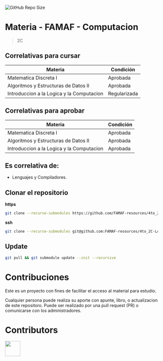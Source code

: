 ![GitHub Repo Size](https://img.shields.io/github/repo-size/FAMAF-resources/4to_2C-Logica-FAMAF)

# Materia - FAMAF - Computacion

> 2C

## Correlativas para **cursar**

| Materia               | Condición    |
| --------------------- | ------------ |
| Matematica Discreta I   | Aprobada     |
| Algoritmos y Estructuras de Datos II   | Aprobada     |
| Introduccion a la Logica y la Computacion   | Regularizada     |

## Correlativas para **aprobar**

| Materia               | Condición    |
| --------------------- | ------------ |
| Matematica Discreta I   | Aprobada     |
| Algoritmos y Estructuras de Datos II   | Aprobada     |
| Introduccion a la Logica y la Computacion   | Aprobada     |

## Es correlativa de:

- Lenguajes y Compiladores.

## Clonar el repositorio

**https**

```bash
git clone --recurse-submodules https://github.com/FAMAF-resources/4to_2C-Logica-FAMAF.git
```

**ssh**

```bash
git clone --recurse-submodules git@github.com:FAMAF-resources/4to_2C-Logica-FAMAF.git
```

## Update

```bash
git pull && git submodule update --init --recursive
```

# Contribuciones

Este es un proyecto con fines de facilitar el acceso al material para estudio.

Cualquier persona puede realiza su aporte con apunte, libro, o actualizacion de este repositoro. Puede ser realizado por una pull request (PR) o comunicarse con los administradores.

# Contributors
<a href="https://github.com/FAMAF-resources/4to_2C-Logica-FAMAF/graphs/contributors">
  <img src="https://contrib.rocks/image?repo=FAMAF-resources/4to_2C-Logica-FAMAF" height=50/>
</a>
